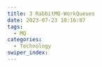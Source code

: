 ```yaml
---
title: 3 RabbitMQ-WorkQueues
date: 2023-07-23 18:16:07
tags: 
  - MQ
categories: 
  - Technology
swiper_index: 
---
```

